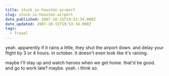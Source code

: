 ```yaml
---
title: stuck in houston airport
slug: stuck-in-houston-airport
date_published: 2007-10-15T19:53:34.000Z
date_updated: 2007-10-15T19:53:34.000Z
tags:
  - Travel
---
```


yeah. apparently if it rains a little, they shut the airport down. and delay your flight by 3 or 4 hours. in october. it doesn't even look like it's raining.

maybe I'll stay up and watch heroes when we get home. that'd be good. and go to work late? maybe. yeah. i think so.
